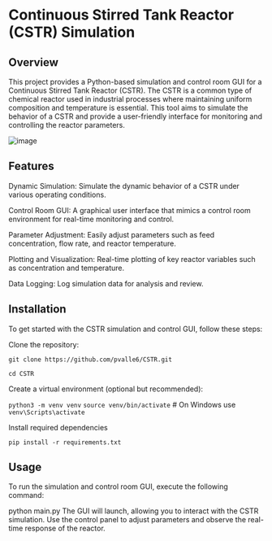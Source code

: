 
# Continuous Stirred Tank Reactor (CSTR) Simulation
## Overview
This project provides a Python-based simulation and control room GUI for a Continuous Stirred Tank Reactor (CSTR). The CSTR is a common type of chemical reactor used in industrial processes where maintaining uniform composition and temperature is essential. This tool aims to simulate the behavior of a CSTR and provide a user-friendly interface for monitoring and controlling the reactor parameters.

![image](https://github.com/user-attachments/assets/65f6b5c8-e19d-4bea-bd12-65f43a97d098)

## Features
Dynamic Simulation: Simulate the dynamic behavior of a CSTR under various operating conditions.

Control Room GUI: A graphical user interface that mimics a control room environment for real-time monitoring and control.

Parameter Adjustment: Easily adjust parameters such as feed concentration, flow rate, and reactor temperature.

Plotting and Visualization: Real-time plotting of key reactor variables such as concentration and temperature.

Data Logging: Log simulation data for analysis and review.
## Installation
To get started with the CSTR simulation and control GUI, follow these steps:

Clone the repository:

```git clone https://github.com/pvalle6/CSTR.git```

```cd CSTR```

Create a virtual environment (optional but recommended):

```python3 -m venv venv```
```source venv/bin/activate```  # On Windows use ```venv\Scripts\activate```

Install required dependencies

```pip install -r requirements.txt```
## Usage
To run the simulation and control room GUI, execute the following command:

python main.py
The GUI will launch, allowing you to interact with the CSTR simulation. Use the control panel to adjust parameters and observe the real-time response of the reactor.


